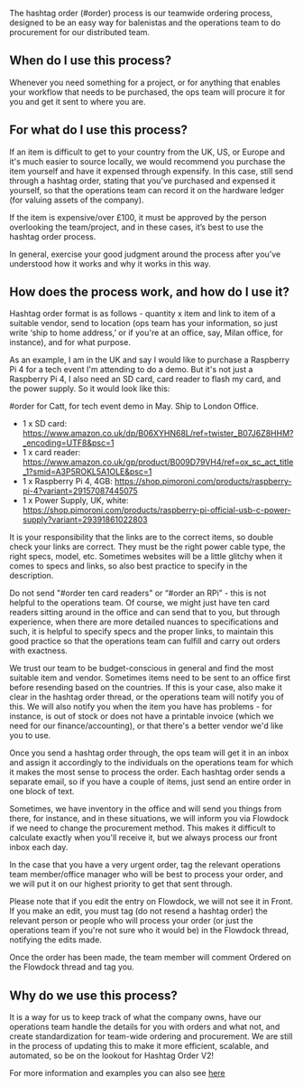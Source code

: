 The hashtag order (#order) process is our teamwide ordering process, designed to be an easy way for balenistas and the operations team to do procurement for our distributed team.

## When do I use this process?

Whenever you need something for a project, or for anything that enables your workflow that needs to be purchased, the ops team will procure it for you and get it sent to where you are.

## For what do I use this process?

If an item is difficult to get to your country from the UK, US, or Europe and it's much easier to source locally, we would recommend you purchase the item yourself and have it expensed through expensify. In this case, still send through a hashtag order, stating that you've purchased and expensed it yourself, so that the operations team can record it on the hardware ledger (for valuing assets of the company).

If the item is expensive/over £100, it must be approved by the person overlooking the team/project, and in these cases, it’s best to use the hashtag order process.

In general, exercise your good judgment around the process after you’ve understood how it works and why it works in this way.

## How does the process work, and how do I use it?

Hashtag order format is as follows - quantity x item and link to item of a suitable vendor, send to location (ops team has your information, so just write ‘ship to home address,’ or if you're at an office, say, Milan office, for instance), and for what purpose.

As an example, I am in the UK and say I would like to purchase a Raspberry Pi 4 for a tech event I'm attending to do a demo. But it's not just a Raspberry Pi 4, I also need an SD card, card reader to flash my card, and the power supply. So it would look like this:
 
#order for Catt, for tech event demo in May. Ship to London Office.
* 1 x SD card: https://www.amazon.co.uk/dp/B06XYHN68L/ref=twister_B07J6Z8HHM?_encoding=UTF8&psc=1
* 1 x card reader: https://www.amazon.co.uk/gp/product/B009D79VH4/ref=ox_sc_act_title_1?smid=A3P5ROKL5A1OLE&psc=1
* 1 x Raspberry Pi 4, 4GB: https://shop.pimoroni.com/products/raspberry-pi-4?variant=29157087445075
* 1 x Power Supply, UK, white: https://shop.pimoroni.com/products/raspberry-pi-official-usb-c-power-supply?variant=29391861022803
 
It is your responsibility that the links are to the correct items, so double check your links are correct. They must be the right power cable type, the right specs, model, etc. Sometimes websites will be a little glitchy when it comes to specs and links, so also best practice to specify in the description.

Do not send "#order ten card readers" or “#order an RPi” - this is not helpful to the operations team. Of course, we might just have ten card readers sitting around in the office and can send that to you, but through experience, when there are more detailed nuances to specifications and such, it is helpful to specify specs and the proper links, to maintain this good practice so that the operations team can fulfill and carry out orders with exactness.

We trust our team to be budget-conscious in general and find the most suitable item and vendor. Sometimes items need to be sent to an office first before resending based on the countries. If this is your case, also make it clear in the hashtag order thread, or the operations team will notify you of this. We will also notify you when the item you have has problems - for instance, is out of stock or does not have a printable invoice (which we need for our finance/accounting), or that there's a better vendor we'd like you to use.
 
Once you send a hashtag order through, the ops team will get it in an inbox and assign it accordingly to the individuals on the operations team for which it makes the most sense to process the order. Each hashtag order sends a separate email, so if you have a couple of items, just send an entire order in one block of text.

Sometimes, we have inventory in the office and will send you things from there, for instance, and in these situations, we will inform you via Flowdock if we need to change the procurement method. This makes it difficult to calculate exactly when you'll receive it, but we always process our front inbox each day.
 
In the case that you have a very urgent order, tag the relevant operations team member/office manager who will be best to process your order, and we will put it on our highest priority to get that sent through.

Please note that if you edit the entry on Flowdock, we will not see it in Front. If you make an edit, you must tag (do not resend a hashtag order) the relevant person or people who will process your order (or just the operations team if you're not sure who it would be) in the Flowdock thread, notifying the edits made.

Once the order has been made, the team member will comment Ordered on the Flowdock thread and tag you.

## Why do we use this process?

It is a way for us to keep track of what the company owns, have our operations team handle the details for you with orders and what not, and create standardization for team-wide ordering and procurement. We are still in the process of updating this to make it more efficient, scalable, and automated, so be on the lookout for Hashtag Order V2!

For more information and examples you can also see [here](https://docs.google.com/document/d/1FakLWnSOPWOmfGNuroHWr2Em3vmHoDfywmhE0Ei-ivg/edit?usp=sharing)